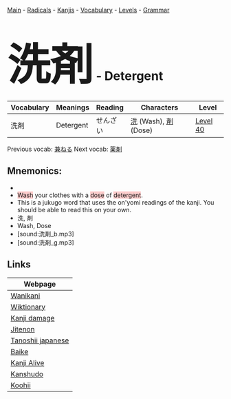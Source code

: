 <style> bigfont {font-size: 100px}</style>
[Main](../README.md) -
[Radicals](../radicals.md) -
[Kanjis](../kanjis.md) -
[Vocabulary](../vocabulary.md) -
[Levels](../levels.md) -
[Grammar](../grammar.md)
# <bigfont> 洗剤</bigfont> - Detergent 

| Vocabulary | Meanings | Reading | Characters | Level |
| --- | --- | --- | --- | --- |
| 洗剤 | Detergent | せんざい |  [洗](../kanjis/洗.md) (Wash), [剤](../kanjis/剤.md) (Dose) | [Level 40](../levels/wk_level40.md) |

Previous vocab: [兼ねる](兼ねる.md) Next vocab: [薬剤](薬剤.md) 

## Mnemonics:

* 
* <span style="background-color:#ffcccb"> Wash</span> your clothes with a <span style="background-color:#ffcccb"> dose</span> of <span style="background-color:#ffcccb"> detergent</span>.
* This is a jukugo word that uses the on'yomi readings of the kanji. You should be able to read this on your own.
* 洗, 剤
* Wash, Dose
* [sound:洗剤_b.mp3]
* [sound:洗剤_g.mp3]


## Links 

| Webpage |
| --- |
| [Wanikani          ](https://www.wanikani.com/kanji/洗剤) |
| [Wiktionary        ](https://en.wiktionary.org/wiki/洗剤) |
| [Kanji damage      ](http://www.kanjidamage.com/kanji/search?utf8=✓&q=洗剤) |
| [Jitenon           ](https://jitenon.com/kanji/洗剤) |
| [Tanoshii japanese ](https://www.tanoshiijapanese.com/dictionary/kanji.cfm?k=洗剤) |
| [Baike             ](https://baike.baidu.com/item/洗剤) |
| [Kanji Alive       ](https://app.kanjialive.com/洗剤) |
| [Kanshudo          ](https://www.kanshudo.com/searchmn?q=洗剤) |
| [Koohii            ](https://kanji.koohii.com/study/kanji/洗剤) |
